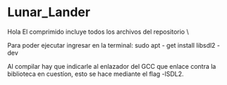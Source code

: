 # Lunar_Lander
Hola
El comprimido incluye todos los archivos del repositorio \\

Para poder ejecutar ingresar en la terminal:
    sudo apt - get install libsdl2 - dev
    
Al compilar hay que indicarle al enlazador del GCC que enlace contra la biblioteca en
cuestíon, esto se hace mediante el flag -lSDL2.
